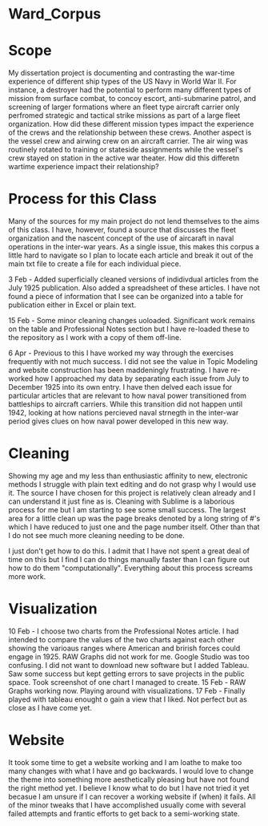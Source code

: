 # Ward_Corpus

# Scope

My dissertation project is documenting and contrasting the war-time experience of different ship types of the US Navy in World War II.  For instance, a destroyer had the potential to perform many different types of mission from surface combat, to concoy escort, anti-submarine patrol, and screening of larger formations where an fleet type aircraft carrier only perfromed strategic and tactical strike missions as part of a large fleet organization.  How did these different mission types impact the experience of the crews and the relationship between these crews.  Another aspect is the vessel crew and airwing crew on an aircraft carrier.  The air wing was routinely rotated to training or stateside assignments while the vessel's crew stayed on station in the active war theater.  How did this differetn wartime experience impact their relationship?

# Process for this Class

Many of the sources for my main project do not lend themselves to the aims of this class.  I have, however, found a source that discusses the fleet organization and the nascent concept of the use of aircaraft in naval operations in the inter-war years.  As a single issue, this makes this corpus a little hard to navigate so I plan to locate each article and break it out of the main txt file to create a file for each individual piece.

3 Feb - Added superficially cleaned versions of indidivdual articles from the July 1925 publication.  Also added a spreadsheet of these articles.  I have not found a piece of information that I see can be organized into a table for publication either in Excel or plain text.

15 Feb - Some minor cleaning changes uoloaded.  Significant work remains on the table and Professional Notes section but I have re-loaded these to the repository as I work with a copy of them off-line.

6 Apr - Previous to this I have worked my way through the exercises frequently with not much success.  I did not see the value in Topic Modeling and website construction has been maddeningly frustrating.  I have re-worked how I approached my data by separating each issue from July to December 1925 into its own entry.  I have then delved each issue for particular articles that are relevant to how naval power transitioned from battleships to aircraft carriers.  While this transition did not happen until 1942, looking at how nations percieved naval strnegth in the inter-war period gives clues on how naval power developed in this new way.

# Cleaning

Showing my age and my less than enthusiastic affinity to new, electronic methods I struggle with plain text editing and do not grasp why I would use it. The source I have chosen for this project is relatively clean already and I can understand it just fine as is. Cleaning with Sublime is a laborious process for me but I am starting to see some small success. The largest area for a little clean up was the page breaks denoted by a long string of #'s which I have reduced to just one and the page number itself. Other than that I do not see much more cleaning needing to be done.

I just don't get how to do this.  I admit that I have not spent a great deal of time on this but I find I can do things manually faster than I can figure out how to do them "computationally".  Everything about this process screams more work.

# Visualization

10 Feb - I choose two charts from the Professional Notes article.  I had intended to compare the values of the two charts against each other showing the varioaus ranges where American and 
brirish forces could engage in 1925.  RAW Graphs did not work for me.  Google Studio was too confusing.  I did not want to download new software but I added Tableau.  Saw some success but kept getting errors to save projects in the public space.  Took screenshot of one chart I managed to create.
15 Feb - RAW Graphs working now.  Playing around with visualizations.
17 Feb - Finally played with tableau enought o gain a view that I liked.  Not perfect but as close as I have come yet.

# Website

It took some time to get a website working and I am loathe to make too many changes with what I have and go backwards.  I would love to change the theme into something more aesthetically pleasing but have not found the right method yet.  I believe I know what to do but I have not tried it yet becasue I am unsure if I can recover a working website if (when) it fails.  All of the minor tweaks that I have accomplished usually come with several failed attempts and frantic efforts to get back to a semi-working state.
